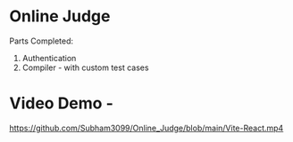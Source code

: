 # Online Judge
Parts Completed:
1. Authentication
2. Compiler - with custom test cases

# Video Demo -
https://github.com/Subham3099/Online_Judge/blob/main/Vite-React.mp4
